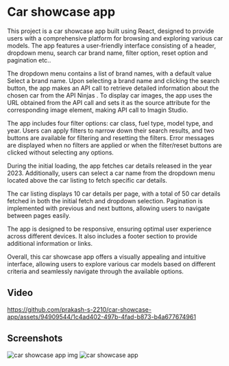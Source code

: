 # Car showcase app
This project is a car showcase app built using React, designed to provide users with a comprehensive platform for browsing and exploring various car models. The app features a user-friendly interface consisting of a header, dropdown menu, search car brand name, filter option, reset option and pagination etc..

The dropdown menu contains a list of brand names, with a default value Select a brand name. Upon selecting a brand name and clicking the search button, the app makes an API call to retrieve detailed information about the chosen car from the API Ninjas . To display car images, the app uses the URL obtained from the API call and sets it as the source attribute for the corresponding image element, making API call to Imagin Studio.

The app includes four filter options: car class, fuel type, model type, and year. Users can apply filters to narrow down their search results, and two buttons are available for filtering and resetting the filters. Error messages are displayed when no filters are applied or when the filter/reset buttons are clicked without selecting any options.

During the initial loading, the app fetches car details released in the year 2023. Additionally, users can select a car name from the dropdown menu located above the car listing to fetch specific car details.

The car listing displays 10 car details per page, with a total of 50 car details fetched in both the initial fetch and dropdown selection. Pagination is implemented with previous and next buttons, allowing users to navigate between pages easily.

The app is designed to be responsive, ensuring optimal user experience across different devices. It also includes a footer section to provide additional information or links.

Overall, this car showcase app offers a visually appealing and intuitive interface, allowing users to explore various car models based on different criteria and seamlessly navigate through the available options.

## Video
https://github.com/prakash-s-2210/car-showcase-app/assets/94909544/1c4ad402-497b-4fad-b873-b4a677674961

## Screenshots
![car showcase app img](https://github.com/prakash-s-2210/car-showcase-app/assets/94909544/befc6dbc-f6fa-430f-99fc-1be8d01786b7)
![car showcase app](https://github.com/prakash-s-2210/car-showcase-app/assets/94909544/0bff9a69-ec9c-410f-bf47-cb027fcf6316)







